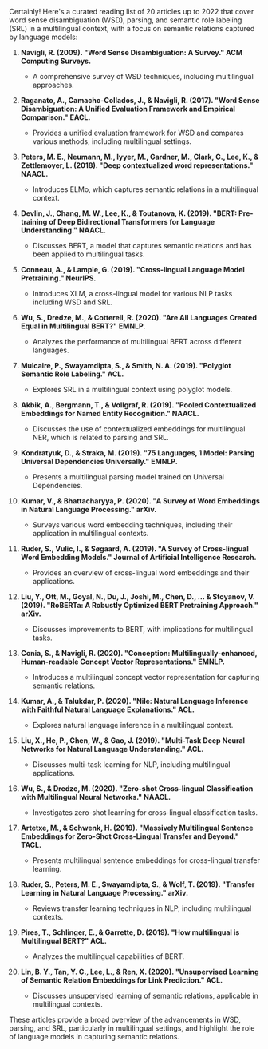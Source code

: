 Certainly! Here's a curated reading list of 20 articles up to 2022 that cover word sense disambiguation (WSD), parsing, and semantic role labeling (SRL) in a multilingual context, with a focus on semantic relations captured by language models:

1. **Navigli, R. (2009). "Word Sense Disambiguation: A Survey." ACM Computing Surveys.**
   - A comprehensive survey of WSD techniques, including multilingual approaches.

2. **Raganato, A., Camacho-Collados, J., & Navigli, R. (2017). "Word Sense Disambiguation: A Unified Evaluation Framework and Empirical Comparison." EACL.**
   - Provides a unified evaluation framework for WSD and compares various methods, including multilingual settings.

3. **Peters, M. E., Neumann, M., Iyyer, M., Gardner, M., Clark, C., Lee, K., & Zettlemoyer, L. (2018). "Deep contextualized word representations." NAACL.**
   - Introduces ELMo, which captures semantic relations in a multilingual context.

4. **Devlin, J., Chang, M. W., Lee, K., & Toutanova, K. (2019). "BERT: Pre-training of Deep Bidirectional Transformers for Language Understanding." NAACL.**
   - Discusses BERT, a model that captures semantic relations and has been applied to multilingual tasks.

5. **Conneau, A., & Lample, G. (2019). "Cross-lingual Language Model Pretraining." NeurIPS.**
   - Introduces XLM, a cross-lingual model for various NLP tasks including WSD and SRL.

6. **Wu, S., Dredze, M., & Cotterell, R. (2020). "Are All Languages Created Equal in Multilingual BERT?" EMNLP.**
   - Analyzes the performance of multilingual BERT across different languages.

7. **Mulcaire, P., Swayamdipta, S., & Smith, N. A. (2019). "Polyglot Semantic Role Labeling." ACL.**
   - Explores SRL in a multilingual context using polyglot models.

8. **Akbik, A., Bergmann, T., & Vollgraf, R. (2019). "Pooled Contextualized Embeddings for Named Entity Recognition." NAACL.**
   - Discusses the use of contextualized embeddings for multilingual NER, which is related to parsing and SRL.

9. **Kondratyuk, D., & Straka, M. (2019). "75 Languages, 1 Model: Parsing Universal Dependencies Universally." EMNLP.**
   - Presents a multilingual parsing model trained on Universal Dependencies.

10. **Kumar, V., & Bhattacharyya, P. (2020). "A Survey of Word Embeddings in Natural Language Processing." arXiv.**
    - Surveys various word embedding techniques, including their application in multilingual contexts.

11. **Ruder, S., Vulic, I., & Søgaard, A. (2019). "A Survey of Cross-lingual Word Embedding Models." Journal of Artificial Intelligence Research.**
    - Provides an overview of cross-lingual word embeddings and their applications.

12. **Liu, Y., Ott, M., Goyal, N., Du, J., Joshi, M., Chen, D., ... & Stoyanov, V. (2019). "RoBERTa: A Robustly Optimized BERT Pretraining Approach." arXiv.**
    - Discusses improvements to BERT, with implications for multilingual tasks.

13. **Conia, S., & Navigli, R. (2020). "Conception: Multilingually-enhanced, Human-readable Concept Vector Representations." EMNLP.**
    - Introduces a multilingual concept vector representation for capturing semantic relations.

14. **Kumar, A., & Talukdar, P. (2020). "Nile: Natural Language Inference with Faithful Natural Language Explanations." ACL.**
    - Explores natural language inference in a multilingual context.

15. **Liu, X., He, P., Chen, W., & Gao, J. (2019). "Multi-Task Deep Neural Networks for Natural Language Understanding." ACL.**
    - Discusses multi-task learning for NLP, including multilingual applications.

16. **Wu, S., & Dredze, M. (2020). "Zero-shot Cross-lingual Classification with Multilingual Neural Networks." NAACL.**
    - Investigates zero-shot learning for cross-lingual classification tasks.

17. **Artetxe, M., & Schwenk, H. (2019). "Massively Multilingual Sentence Embeddings for Zero-Shot Cross-Lingual Transfer and Beyond." TACL.**
    - Presents multilingual sentence embeddings for cross-lingual transfer learning.

18. **Ruder, S., Peters, M. E., Swayamdipta, S., & Wolf, T. (2019). "Transfer Learning in Natural Language Processing." arXiv.**
    - Reviews transfer learning techniques in NLP, including multilingual contexts.

19. **Pires, T., Schlinger, E., & Garrette, D. (2019). "How multilingual is Multilingual BERT?" ACL.**
    - Analyzes the multilingual capabilities of BERT.

20. **Lin, B. Y., Tan, Y. C., Lee, L., & Ren, X. (2020). "Unsupervised Learning of Semantic Relation Embeddings for Link Prediction." ACL.**
    - Discusses unsupervised learning of semantic relations, applicable in multilingual contexts.

These articles provide a broad overview of the advancements in WSD, parsing, and SRL, particularly in multilingual settings, and highlight the role of language models in capturing semantic relations.